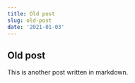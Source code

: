 ```yaml
---
title: Old post
slug: old-post
date: '2021-01-03'
---
```

## Old post

This is another post written in markdown.